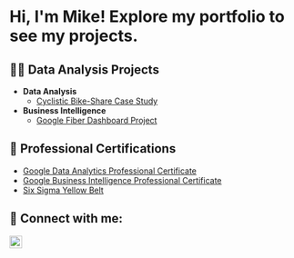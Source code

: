 <h1>Hi, I'm Mike! Explore my portfolio to see my projects.</h1>

<h2>👨‍💻 Data Analysis Projects</h2>

- <b>Data Analysis</b>
  - [Cyclistic Bike-Share Case Study](https://github.com/mikepascua/CyclisticBikeShare)
- <b>Business Intelligence</b>
  - [Google Fiber Dashboard Project](https://github.com/mikepascua/GoogleFiberDashboard)


<h2>📄 Professional Certifications</h2>

- [Google Data Analytics Professional Certificate](https://www.coursera.org/account/accomplishments/specialization/CQ8EURE3ZKFT)
- [Google Business Intelligence Professional Certificate](https://www.coursera.org/account/accomplishments/specialization/UKS2FGQLSCYB)
- [Six Sigma Yellow Belt](https://github.com/mikepascua/mikepascua/assets/170308027/0ada3fa7-1f73-4879-a305-8285656d66f7)


<h2> 🤳 Connect with me:</h2>

[<img align="left" alt="mijopascua | LinkedIn" width="22px" src="https://cdn.jsdelivr.net/npm/simple-icons@v3/icons/linkedin.svg" />][linkedin]

[linkedin]: https://www.linkedin.com/in/mijopascua/

